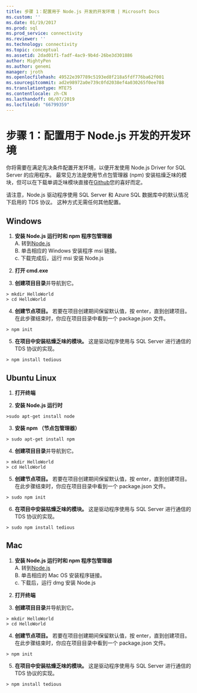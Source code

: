 ```yaml
---
title: 步骤 1：配置用于 Node.js 开发的开发环境 | Microsoft Docs
ms.custom: ''
ms.date: 01/19/2017
ms.prod: sql
ms.prod_service: connectivity
ms.reviewer: ''
ms.technology: connectivity
ms.topic: conceptual
ms.assetid: 2dad01f1-fadf-4ac9-9b4d-26be3d301886
author: MightyPen
ms.author: genemi
manager: jroth
ms.openlocfilehash: 49522e397789c5193ed8f218a5fdf776ba62f001
ms.sourcegitcommit: ad2e98972a0e739c0fd2038ef4a030265f0ee788
ms.translationtype: MTE75
ms.contentlocale: zh-CN
ms.lasthandoff: 06/07/2019
ms.locfileid: "66799359"
---
```

# <a name="step-1--configure-development-environment-for-nodejs-development"></a>步骤 1：配置用于 Node.js 开发的开发环境
你将需要在满足先决条件配置开发环境，以便开发使用 Node.js Driver for SQL Server 的应用程序。  最常见方法是使用节点包管理器 (npm) 安装枯燥乏味的模块，但可以在下载单调乏味模块直接在[Github](https://github.com/pekim/tedious)您的喜好而定。  
  
请注意，Node.js 驱动程序使用 SQL Server 和 Azure SQL 数据库中的默认情况下启用的 TDS 协议。  这种方式无需任何其他配置。  
  
## <a name="windows"></a>Windows  
  
1. **安装 Node.js 运行时和 npm 程序包管理器**  
A. 转到[Node.js](https://nodejs.org/en/download/)  
B. 单击相应的 Windows 安装程序 msi 链接。   
c. 下载完成后，运行 msi 安装 Node.js  
  
2. **打开 cmd.exe**  
  
3. **创建项目目录**并导航到它。    
```  
> mkdir HelloWorld  
> cd HelloWorld  
```  
4. **创建节点项目。**  若要在项目创建期间保留默认值，按 enter，直到创建项目。 在此步骤结束时，你应在项目目录中看到一个 package.json 文件。  
```  
> npm init  
```  
  
5. **在项目中安装枯燥乏味的模块。**  这是驱动程序使用与 SQL Server 进行通信的 TDS 协议的实现。  
```  
> npm install tedious  
```  
  
## <a name="ubuntu-linux"></a>Ubuntu Linux  
  
1.  **打开终端**  
  
2. **安装 Node.js 运行时**  
```  
>sudo apt-get install node  
```  
3. **安装 npm （节点包管理器）**  
```  
> sudo apt-get install npm  
```  
4. **创建项目目录**并导航到它。    
```  
> mkdir HelloWorld  
> cd HelloWorld  
```  
  
5. **创建节点项目。**  若要在项目创建期间保留默认值，按 enter，直到创建项目。 在此步骤结束时，你应在项目目录中看到一个 package.json 文件。  
```  
> sudo npm init  
```  
  
6. **在项目中安装枯燥乏味的模块。**  这是驱动程序使用与 SQL Server 进行通信的 TDS 协议的实现。  
```  
> sudo npm install tedious  
```  
  
## <a name="mac"></a>Mac  
  
1. **安装 Node.js 运行时和 npm 程序包管理器**  
A. 转到[Node.js](https://nodejs.org/en/download/)  
B. 单击相应的 Mac OS 安装程序链接。  
c. 下载后，运行 dmg 安装 Node.js  
  
2. **打开终端**  
  
3. **创建项目目录**并导航到它。    
```  
> mkdir HelloWorld  
> cd HelloWorld  
```  
  
4. **创建节点项目。**  若要在项目创建期间保留默认值，按 enter，直到创建项目。 在此步骤结束时，你应在项目目录中看到一个 package.json 文件。  
```  
> npm init  
```  
  
5. **在项目中安装枯燥乏味的模块。**  这是驱动程序使用与 SQL Server 进行通信的 TDS 协议的实现。  
```  
> npm install tedious  
```  
  
